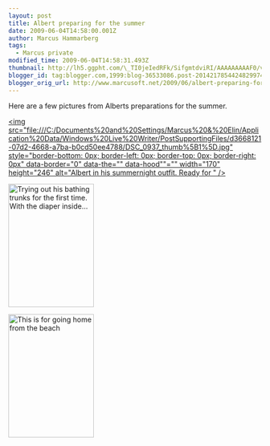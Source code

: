 ```yaml
---
layout: post
title: Albert preparing for the summer
date: 2009-06-04T14:58:00.001Z
author: Marcus Hammarberg
tags:
  - Marcus private
modified_time: 2009-06-04T14:58:31.493Z
thumbnail: http://lh5.ggpht.com/\_TI0jeIedRFk/SifgmtdviRI/AAAAAAAAAF0/vn-PrNvgszw/s72-c/DSC_0948_thumb%5B1%5D.jpg?imgmax=800
blogger_id: tag:blogger.com,1999:blog-36533086.post-2014217854424829974
blogger_orig_url: http://www.marcusoft.net/2009/06/albert-preparing-for-summer.html
---
```



Here are a few pictures from Alberts preparations for the summer.

[<img
src="file:///C:/Documents%20and%20Settings/Marcus%20&amp;%20Elin/Application%20Data/Windows%20Live%20Writer/PostSupportingFiles/d3668121-07d2-4668-a7ba-b0cd50ee4788/DSC_0937_thumb%5B1%5D.jpg"
style="border-bottom: 0px; border-left: 0px; border-top: 0px; border-right: 0px"
data-border="0" data-the="" data-hood""="" width="170" height="246"
alt="Albert in his summernight outfit. Ready for " />](http://lh6.ggpht.com/_TI0jeIedRFk/SifgjupIvVI/AAAAAAAAAFs/jbqAsmVZG2k/s1600-h/DSC_0937%5B3%5D.jpg)

[<img
src="http://lh5.ggpht.com/_TI0jeIedRFk/SifgmtdviRI/AAAAAAAAAF0/vn-PrNvgszw/DSC_0948_thumb%5B1%5D.jpg?imgmax=800"
style="border-bottom: 0px; border-left: 0px; border-top: 0px; border-right: 0px"
data-border="0" width="170" height="246"
alt="Trying out his bathing trunks for the first time. With the diaper inside..." />](http://lh4.ggpht.com/_TI0jeIedRFk/SifgmK74ZrI/AAAAAAAAAFw/1QZpCzu58Ok/s1600-h/DSC_0948%5B3%5D.jpg)

[<img
src="http://lh6.ggpht.com/_TI0jeIedRFk/SifhFmts9bI/AAAAAAAAAF8/hn3OU0QPNA4/DSC_0946_thumb%5B1%5D.jpg?imgmax=800"
style="border-bottom: 0px; border-left: 0px; border-top: 0px; border-right: 0px"
data-border="0" width="170" height="246"
alt="This is for going home from the beach" />](http://lh6.ggpht.com/_TI0jeIedRFk/SifhFHsmDcI/AAAAAAAAAF4/5_dYScAfiXE/s1600-h/DSC_0946%5B3%5D.jpg)
